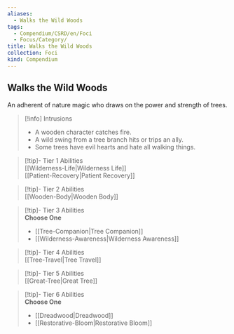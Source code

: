```yaml
---
aliases:
  - Walks the Wild Woods
tags:
  - Compendium/CSRD/en/Foci
  - Focus/Category/
title: Walks the Wild Woods
collection: Foci
kind: Compendium
---
```

## Walks the Wild Woods  
An adherent of nature magic who draws on the power and strength of trees.  

>[!info] Intrusions  
>- A wooden character catches fire.  
>- A wild swing from a tree branch hits or trips an ally.  
>- Some trees have evil hearts and hate all walking things.  


>[!tip]- Tier 1 Abilities  
> [[Wilderness-Life|Wilderness Life]]  
> [[Patient-Recovery|Patient Recovery]]  


>[!tip]- Tier 2 Abilities  
> [[Wooden-Body|Wooden Body]]  


>[!tip]- Tier 3 Abilities  
> **Choose One**  
>- [[Tree-Companion|Tree Companion]]  
>- [[Wilderness-Awareness|Wilderness Awareness]]  


>[!tip]- Tier 4 Abilities  
> [[Tree-Travel|Tree Travel]]  


>[!tip]- Tier 5 Abilities  
> [[Great-Tree|Great Tree]]  


>[!tip]- Tier 6 Abilities  
> **Choose One**  
>- [[Dreadwood|Dreadwood]]  
>- [[Restorative-Bloom|Restorative Bloom]]